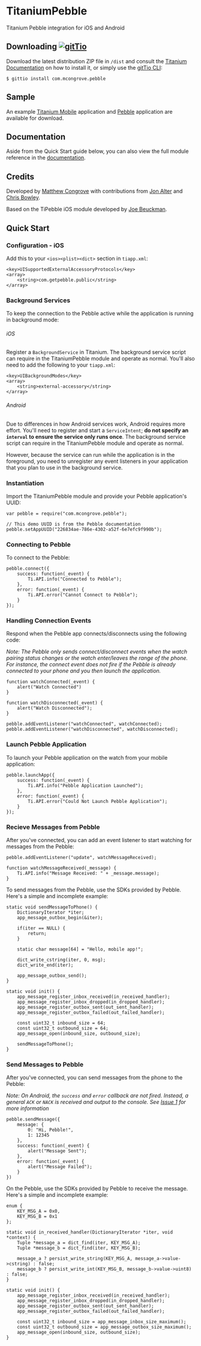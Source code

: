 # TitaniumPebble

Titanium Pebble integration for iOS and Android

## Downloading [![gitTio](http://gitt.io/badge.png)](http://gitt.io/component/com.mcongrove.pebble)

Download the latest distribution ZIP file in `/dist` and consult the [Titanium Documentation](http://docs.appcelerator.com/titanium/latest/#!/guide/Using_a_Module) on how to install it, or simply use the [gitTio CLI](http://gitt.io/cli):

`$ gittio install com.mcongrove.pebble`

## Sample

An example [Titanium Mobile](https://github.com/mcongrove/TitaniumPebble-Mobile) application and [Pebble](https://github.com/mcongrove/TitaniumPebble-Watch) application are available for download.

## Documentation

Aside from the Quick Start guide below, you can also view the full module reference in the [documentation](https://github.com/mcongrove/TitaniumPebble/blob/master/documentation/index.md).

## Credits

Developed by [Matthew Congrove](https://github.com/mcongrove) with contributions from [Jon Alter](https://github.com/jonalter) and [Chris Bowley](https://github.com/fridayforward).

Based on the TiPebble iOS module developed by [Joe Beuckman](https://github.com/jbeuckm).

## Quick Start

### Configuration - iOS ###

Add this to your `<ios><plist><dict>` section in `tiapp.xml`:

```
<key>UISupportedExternalAccessoryProtocols</key>
<array>
	<string>com.getpebble.public</string>
</array>
```

### Background Services ###

To keep the connection to the Pebble active while the application is running in background mode:

###### iOS ######
 
Register a `BackgroundService` in Titanium. The background service script can require in the TitaniumPebble module and operate as normal. You'll also need to add the following to your `tiapp.xml`:

```
<key>UIBackgroundModes</key>
<array>
	<string>external-accessory</string>
</array>
```

###### Android ######

Due to differences in how Android services work, Android requires more effort. You'll need to register and start a `ServiceIntent`; __do not specify an `interval` to ensure the service only runs once__. The background service script can require in the TitaniumPebble module and operate as normal.

However, because the service can run while the application is in the foreground, you need to unregister any event listeners in your application that you plan to use in the background service.

### Instantiation ###

Import the TitaniumPebble module and provide your Pebble application's UUID:

```
var pebble = require("com.mcongrove.pebble");

// This demo UUID is from the Pebble documentation
pebble.setAppUUID("226834ae-786e-4302-a52f-6e7efc9f990b");
```

### Connecting to Pebble ###

To connect to the Pebble:

```
pebble.connect({
	success: function(_event) {
		Ti.API.info("Connected to Pebble");
	},
	error: function(_event) {
		Ti.API.error("Cannot Connect to Pebble");
	}
});
```

### Handling Connection Events ###

Respond when the Pebble app connects/disconnects using the following code:

_Note: The Pebble only sends connect/disconnect events when the watch pairing status changes or the watch enter/leaves the range of the phone. For instance, the connect event does not fire if the Pebble is already connected to your phone and you then launch the application._

```
function watchConnected(_event) {
    alert("Watch Connected")
}

function watchDisconnected(_event) {
    alert("Watch Disconnected");
}

pebble.addEventListener("watchConnected", watchConnected);
pebble.addEventListener("watchDisconnected", watchDisconnected);
```

### Launch Pebble Application ###

To launch your Pebble application on the watch from your mobile application:

```
pebble.launchApp({
	success: function(_event) {
		Ti.API.info("Pebble Application Launched");
	},
	error: function(_event) {
		Ti.API.error("Could Not Launch Pebble Application");
	}
});
```

### Recieve Messages from Pebble ###

After you've connected, you can add an event listener to start watching for messages from the Pebble:

```
pebble.addEventListener("update", watchMessageReceived);

function watchMessageReceived(_message) {
	Ti.API.info("Message Received: " + _message.message);
}
```

To send messages from the Pebble, use the SDKs provided by Pebble. Here's a simple and incomplete example:

```
static void sendMessageToPhone() {
	DictionaryIterator *iter;
	app_message_outbox_begin(&iter);
	
	if(iter == NULL) {
		return;
	}
	
	static char message[64] = "Hello, mobile app!";
	
	dict_write_cstring(iter, 0, msg);
	dict_write_end(iter);
	
	app_message_outbox_send();
}

static void init() {
	app_message_register_inbox_received(in_received_handler);
	app_message_register_inbox_dropped(in_dropped_handler);
	app_message_register_outbox_sent(out_sent_handler);
	app_message_register_outbox_failed(out_failed_handler);
	
	const uint32_t inbound_size = 64;
	const uint32_t outbound_size = 64;
	app_message_open(inbound_size, outbound_size);
	
	sendMessageToPhone();
}
```

### Send Messages to Pebble ###

After you've connected, you can send messages from the phone to the Pebble:

_Note: On Android, the `success` and `error` callback are not fired. Instead, a general `ACK` or `NACK` is received and output to the console. See [Issue 1](https://github.com/mcongrove/TitaniumPebble/issues/1) for more information_

```
pebble.sendMessage({
	message: {
		0: "Hi, Pebble!",
		1: 12345
	},
	success: function(_event) {
		alert("Message Sent");
	},
	error: function(_event) {
		alert("Message Failed");
	}
})
```

On the Pebble, use the SDKs provided by Pebble to receive the message. Here's a simple and incomplete example:

```
enum {
	KEY_MSG_A = 0x0,
	KEY_MSG_B = 0x1
};

static void in_received_handler(DictionaryIterator *iter, void *context) {
	Tuple *message_a = dict_find(iter, KEY_MSG_A);
	Tuple *message_b = dict_find(iter, KEY_MSG_B);
	
	message_a ? persist_write_string(KEY_MSG_A, message_a->value->cstring) : false;
	message_b ? persist_write_int(KEY_MSG_B, message_b->value->uint8) : false;
}

static void init() {
	app_message_register_inbox_received(in_received_handler);
	app_message_register_inbox_dropped(in_dropped_handler);
	app_message_register_outbox_sent(out_sent_handler);
	app_message_register_outbox_failed(out_failed_handler);
	
	const uint32_t inbound_size = app_message_inbox_size_maximum();
	const uint32_t outbound_size = app_message_outbox_size_maximum();
	app_message_open(inbound_size, outbound_size);
}
```
